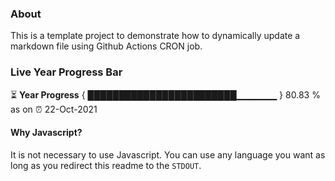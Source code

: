 ### About

This is a template project to demonstrate how to dynamically update a markdown file using Github Actions CRON job.

### Live Year Progress Bar

⏳ **Year Progress** { ████████████████████████▁▁▁▁▁▁ } 80.83 % as on ⏰ 22-Oct-2021

#### Why Javascript?

It is not necessary to use Javascript. You can use any language you want as long as you redirect this readme to the `STDOUT`.

